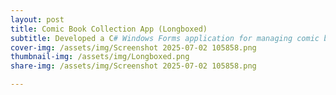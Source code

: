 ```yaml
---
layout: post
title: Comic Book Collection App (Longboxed)
subtitle: Developed a C# Windows Forms application for managing comic book collections, Implemented JSON storage with future plans for SQL database integration, Designed a UI for users to add and manage issues by title, issue number, and publisher.
cover-img: /assets/img/Screenshot 2025-07-02 105858.png
thumbnail-img: /assets/img/Longboxed.png
share-img: /assets/img/Screenshot 2025-07-02 105858.png

---
```

